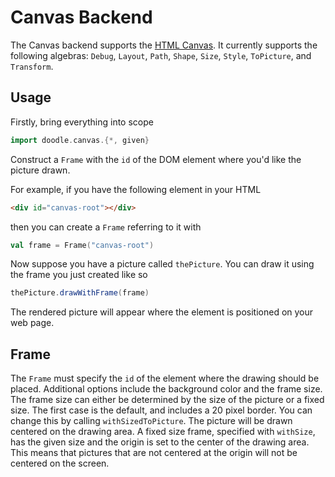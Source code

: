 # Canvas Backend

The Canvas backend supports the [HTML Canvas][html-canvas]. It currently supports the following algebras: `Debug`, `Layout`, `Path`, `Shape`, `Size`, `Style`, `ToPicture`, and `Transform`.


## Usage

Firstly, bring everything into scope

```scala 
import doodle.canvas.{*, given}
```

Construct a `Frame` with the `id` of the DOM element where you'd like the picture drawn.

For example, if you have the following element in your HTML

``` html
<div id="canvas-root"></div>
```

then you can create a `Frame` referring to it with

``` scala mdoc:silent
val frame = Frame("canvas-root")
```

Now suppose you have a picture called `thePicture`. You can draw it using the frame you just created like so

``` scala
thePicture.drawWithFrame(frame)
```

The rendered picture will appear where the element is positioned on your web page.


## Frame

The `Frame` must specify the `id` of the element where the drawing should be placed.
Additional options include the background color and the frame size. The frame size can either be determined by the size of the picture or a fixed size. The first case is the default, and includes a 20 pixel border. You can change this by calling `withSizedToPicture`. The picture will be drawn centered on the drawing area. A fixed size frame, specified with `withSize`, has the given size and the origin is set to the center of the drawing area. This means that pictures that are not centered at the origin will not be centered on the screen.



[html-canvas]: https://developer.mozilla.org/en-US/docs/Web/HTML/Element/canvas
